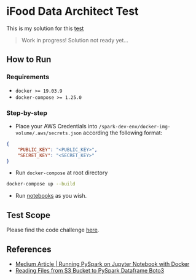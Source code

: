 # iFood Data Architect Test

This is my solution for this [test](https://github.com/ifood/ifood-data-architect-test) 

> Work in progress! Solution not ready yet...

## How to Run

### Requirements

* `docker >= 19.03.9`
* `docker-compose >= 1.25.0`

### Step-by-step

* Place your AWS Credentials into `/spark-dev-env/docker-img-volume/.aws/secrets.json` according the following format:

```json
{
    "PUBLIC_KEY": "<PUBLIC_KEY>",
    "SECRET_KEY": "<SECRET_KEY>"
}
```

* Run `docker-compose` at root directory

```bash
docker-compose up --build
```

* Run [notebooks](./spark-dev-env/docker-img-volume/notebooks) as you wish.

## Test Scope

Please find the code challenge [here](./TestScope.md).

## References

* [Medium Article | Running PySpark on Jupyter Notebook with Docker](https://medium.com/@suci/running-pyspark-on-jupyter-notebook-with-docker-602b18ac4494)
* [Reading Files from S3 Bucket to PySpark Dataframe Boto3](https://stackoverflow.com/questions/50570381/reading-files-from-s3-bucket-to-pyspark-dataframe-boto3)
